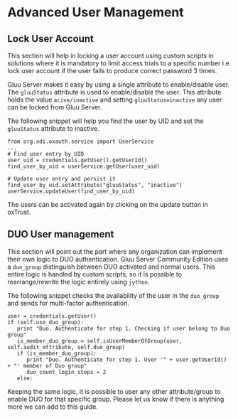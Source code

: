# Advanced User Management
## Lock User Account
This section will help in locking a user account using custom scripts in solutions where it is
mandatory to limit access trials to a specific number i.e. lock user account if the user fails to 
produce correct password 3 times.

Gluu Server makes it easy by using a single attribute to enable/disable user. The `gluuStatus` attribute
is used to enable/disable the user. This attribute holds the value `acive/inactive` and setting `gluuStatus=inactive`
any user can be locked from Gluu Server.

The following snippet will help you find the user by UID and set the `gluuStatus` attribute to inactive. 

```
from org.xdi.oxauth.service import UserService
...
# Find user entry by UID
user_uid = credentials.getUser().getUserId()
find_user_by_uid = userService.getUser(user_uid)

# Update user entry and persist it
find_user_by_uid.setAttribute("gluuStatus", "inactive")
userService.updateUser(find_user_by_uid)
```

The users can be activated again by clicking on the update button in oxTrust.

## DUO User management
This section will point out the part where any organization can implement their own logic to DUO authentication.
Gluu Server Community Edition uses a `duo_group` distinguish between DUO activated and normal users. This entire logic
is handled by custom scripts, so it is possible to rearrange/rewrite the logic entirely using `jython`. 

The following snippet checks the availability of the user in the `duo_group` and sends for multi-factor authentication.
```
user = credentials.getUser()
if (self.use_duo_group):
   print "Duo. Authenticate for step 1. Checking if user belong to Duo group"
   is_member_duo_group = self.isUserMemberOfGroup(user, self.audit_attribute, self.duo_group)
   if (is_member_duo_group):
      print "Duo. Authenticate for step 1. User '" + user.getUserId() + "' member of Duo group"
      duo_count_login_steps = 2
   else:
```

Keeping the same logic, it is possible to user any other attribute/group to enable DUO for that specific group. Please let us know 
if there is anything more we can add to this guide.
